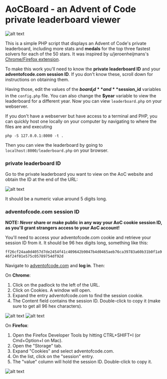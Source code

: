 # AoCBoard - an Advent of Code private leaderboard viewer

![alt text](https://github.com/meithan/AoCBoard/blob/master/screenshot.png "Screenshot")

This is a simple PHP script that displays an Advent of Code's private leaderboard, including more stats and **medals** for the top three fastest solvers for each of the 50 stars. It was inspired by u/jeroenheijmans's [Chrome/Firefox extension](https://www.reddit.com/r/adventofcode/comments/a4mdtp/chromefirefox_extension_with_charts_for_private/).

To make this work you'll need to know the **private leaderboard ID** and your **adventofcode.com session ID**. If you don't know these, scroll down for instructions on obtaining them.

Having those, edit the values of the **$board_id** and **$session_id** variables in the `config.php` file. You can also change the **$year** variable to view the leaderboard for a different year. Now you can view `leaderboard.php` on your webserver.

If you don't have a webserver but have access to a terminal and PHP, you can quickly host one locally on your computer by navigating to where the files are and executing

`php -S 127.0.0.1:8000 -t .`

Then you can view the leaderboard by going to `localhost:8000/leaderboard.php` on your browser.

### private leaderboard ID ###

Go to the private leaderboard you want to view on the AoC website and obtain the ID at the end of the URL:

![alt text](https://github.com/meithan/AoCBoard/blob/master/guide_leaderboard_id.png "Leaderboard ID")

It should be a numeric value around 5 digits long.

### adventofcode.com session ID ###

**NOTE: _Never_ share or make public in any way your AoC cookie session ID, as you'll grant strangers access to your AoC account!**

You'll need to access your adventofcode.com cookie and retrieve your session ID from it. It should be 96 hex digits long, something like this:

`ff26cf24aa0d4057d7de2454f41c409642b9047b4d0465aeb76ca39783a60b31b0f1a946f24f01e575c05789754df92d`

Navigate to [adventofcode.com](https://adventofcode.com/2018) and **log in**. Then:

On **Chrome**:

1. Click on the padlock to the left of the URL.
2. Click on Cookies. A window will open.
3. Expand the entry adventofcode.com to find the session cookie.
4. The Content field contains the session ID. Double-click to copy it (make sure to get all 96 hex characters).

![alt text](https://github.com/meithan/AoCBoard/blob/master/guide_session_Chrome1.png "Chrome help 1") ![alt text](https://github.com/meithan/AoCBoard/blob/master/guide_session_Chrome2.png "Chrome help 2")

On **Firefox**:

1. Open the Firefox Developer Tools by hitting CTRL+SHIFT+I (or Cmd+Option+I on Mac).
2. Open the "Storage" tab.
3. Expand "Cookies" and select adventofcode.com.
4. On the list, click on the "session" entry.
5. The "value" column will hold the session ID. Double-click to copy it.

![alt text](https://github.com/meithan/AoCBoard/blob/master/guide_session_Firefox.png "Firefox help")
